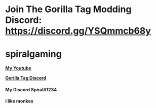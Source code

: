 # Join The Gorilla Tag Modding Discord: https://discord.gg/YSQmmcb68y 
# spiralgaming

[<b>My Youtube</b>](https://youtube.com/spiralgamingtv)

[<b>Gorilla Tag Discord</b>](https://discord.gg/YSQmmcb68y)

<h4>My Discord<b> Spiral#1234</b></h4>

<h4>I like monkes</h4>
